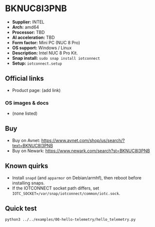 # BKNUC8I3PNB

- **Supplier:** INTEL
- **Arch:** amd64
- **Processor:** TBD
- **AI acceleration:** TBD
- **Form factor:** Mini PC (NUC 8 Pro)
- **OS support:** Windows / Linux
- **Description:** Intel NUC 8 Pro Kit.
- **Snap install:** `sudo snap install iotconnect`
- **Setup:** `iotconnect.setup`

## Official links
- Product page: (add link)

### OS images & docs
- (none listed)

## Buy
- Buy on Avnet: https://www.avnet.com/shop/us/search/?text=BKNUC8I3PNB
- Buy on Newark: https://www.newark.com/search?st=BKNUC8I3PNB

## Known quirks
- Install `snapd` (and `apparmor` on Debian/armhf), then reboot before installing snaps.
- If the IOTCONNECT socket path differs, set `IOTC_SOCKET=/var/snap/iotconnect/common/iotc.sock`.

## Quick test
```bash
python3 ../../examples/00-hello-telemetry/hello_telemetry.py
```
